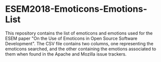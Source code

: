 # ESEM2018-Emoticons-Emotions-List

This repository contains the list of emoticons and emotions used for the ESEM paper "On the Use of Emoticons in Open Source Software Development".
The CSV file contains two columns, one representing the emoticons searched, and the other containing the emotions associated to them when found in the Apache and Mozilla issue trackers.
